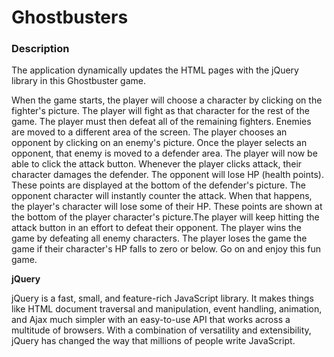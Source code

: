 # **Ghostbusters**

### **Description**

The application dynamically updates the HTML pages with the jQuery library in this Ghostbuster game.

When the game starts, the player will choose a character by clicking on the fighter's picture. The player will fight as that character for the rest of the game. The player must then defeat all of the remaining fighters. Enemies are moved to a different area of the screen. The player chooses an opponent by clicking on an enemy's picture. Once the player selects an opponent, that enemy is moved to a defender area. The player will now be able to click the attack button. Whenever the player clicks attack, their character damages the defender. The opponent will lose HP (health points). These points are displayed at the bottom of the defender's picture. The opponent character will instantly counter the attack. When that happens, the player's character will lose some of their HP. These points are shown at the bottom of the player character's picture.The player will keep hitting the attack button in an effort to defeat their opponent. The player wins the game by defeating all enemy characters. The player loses the game the game if their character's HP falls to zero or below. Go on and enjoy this fun game.


**jQuery**

jQuery is a fast, small, and feature-rich JavaScript library. It makes things like HTML document traversal and manipulation, event handling, animation, and Ajax much simpler with an easy-to-use API that works across a multitude of browsers. With a combination of versatility and extensibility, jQuery has changed the way that millions of people write JavaScript.
